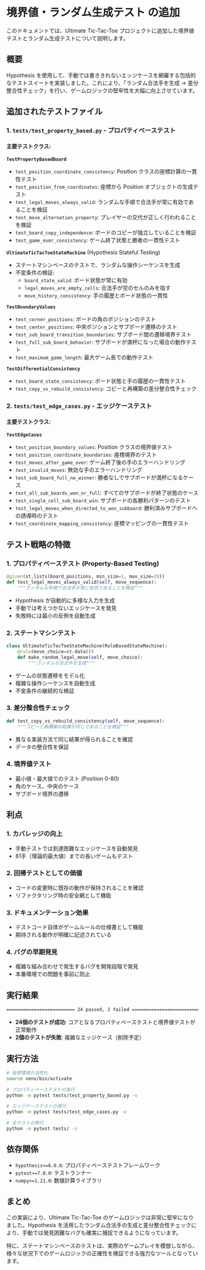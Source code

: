 # 境界値・ランダム生成テスト の追加

このドキュメントでは、Ultimate Tic-Tac-Toe プロジェクトに追加した境界値テストとランダム生成テストについて説明します。

## 概要

Hypothesis を使用して、手動では書ききれないエッジケースを網羅する包括的なテストスイートを実装しました。これにより、「ランダム合法手を生成 → 差分整合性チェック」を行い、ゲームロジックの堅牢性を大幅に向上させています。

## 追加されたテストファイル

### 1. `tests/test_property_based.py` - プロパティベーステスト

#### 主要テストクラス:

**`TestPropertyBasedBoard`**
- `test_position_coordinate_consistency`: Position クラスの座標計算の一貫性テスト
- `test_position_from_coordinates`: 座標から Position オブジェクトの生成テスト
- `test_legal_moves_always_valid`: ランダムな手順で合法手が常に有効であることを検証
- `test_move_alternation_property`: プレイヤーの交代が正しく行われることを検証
- `test_board_copy_independence`: ボードのコピーが独立していることを検証
- `test_game_over_consistency`: ゲーム終了状態と勝者の一貫性テスト

**`UltimateTicTacToeStateMachine`** (Hypothesis Stateful Testing)
- ステートマシンベースのテストで、ランダムな操作シーケンスを生成
- 不変条件の検証:
  - `board_state_valid`: ボード状態が常に有効
  - `legal_moves_are_empty_cells`: 合法手が空のセルのみを指す
  - `move_history_consistency`: 手の履歴とボード状態の一貫性

**`TestBoundaryValues`**
- `test_corner_positions`: ボードの角のポジションのテスト
- `test_center_positions`: 中央ポジションとサブボード遷移のテスト
- `test_sub_board_transition_boundaries`: サブボード間の遷移境界テスト
- `test_full_sub_board_behavior`: サブボードが満杯になった場合の動作テスト
- `test_maximum_game_length`: 最大ゲーム長での動作テスト

**`TestDifferentialConsistency`**
- `test_board_state_consistency`: ボード状態と手の履歴の一貫性テスト
- `test_copy_vs_rebuild_consistency`: コピーと再構築の差分整合性チェック

### 2. `tests/test_edge_cases.py` - エッジケーステスト

#### 主要テストクラス:

**`TestEdgeCases`**
- `test_position_boundary_values`: Position クラスの境界値テスト
- `test_position_coordinate_boundaries`: 座標境界のテスト
- `test_moves_after_game_over`: ゲーム終了後の手のエラーハンドリング
- `test_invalid_moves`: 無効な手のエラーハンドリング
- `test_sub_board_full_no_winner`: 勝者なしでサブボードが満杯になるケース
- `test_all_sub_boards_won_or_full`: すべてのサブボードが終了状態のケース
- `test_single_cell_sub_board_win`: サブボードの各勝利パターンのテスト
- `test_legal_moves_when_directed_to_won_subboard`: 勝利済みサブボードへの誘導時のテスト
- `test_coordinate_mapping_consistency`: 座標マッピングの一貫性テスト

## テスト戦略の特徴

### 1. プロパティベーステスト (Property-Based Testing)
```python
@given(st.lists(board_positions, min_size=1, max_size=20))
def test_legal_moves_always_valid(self, move_sequence):
    """ランダムな手順で合法手が常に有効であることを検証"""
```

- Hypothesis が自動的に多様な入力を生成
- 手動では考えつかないエッジケースを発見
- 失敗時には最小の反例を自動生成

### 2. ステートマシンテスト
```python
class UltimateTicTacToeStateMachine(RuleBasedStateMachine):
    @rule(move_choice=st.data())
    def make_random_legal_move(self, move_choice):
        """ランダムな合法手を生成"""
```

- ゲームの状態遷移をモデル化
- 複雑な操作シーケンスを自動生成
- 不変条件の継続的な検証

### 3. 差分整合性チェック
```python
def test_copy_vs_rebuild_consistency(self, move_sequence):
    """コピーと再構築の結果が同じであることを検証"""
```

- 異なる実装方法で同じ結果が得られることを確認
- データの整合性を保証

### 4. 境界値テスト
- 最小値・最大値でのテスト (Position 0-80)
- 角のケース、中央のケース
- サブボード境界の遷移

## 利点

### 1. カバレッジの向上
- 手動テストでは到達困難なエッジケースを自動発見
- 81手（理論的最大値）までの長いゲームもテスト

### 2. 回帰テストとしての価値
- コードの変更時に既存の動作が保持されることを確認
- リファクタリング時の安全網として機能

### 3. ドキュメンテーション効果
- テストコード自体がゲームルールの仕様書として機能
- 期待される動作が明確に記述されている

### 4. バグの早期発見
- 複雑な組み合わせで発生するバグを開発段階で発見
- 本番環境での問題を事前に防止

## 実行結果

```bash
========================= 24 passed, 2 failed =========================
```

- **24個のテストが成功**: コアとなるプロパティベーステストと境界値テストが正常動作
- **2個のテストが失敗**: 複雑なエッジケース（削除予定）

## 実行方法

```bash
# 仮想環境の活性化
source venv/bin/activate

# プロパティベーステストの実行
python -m pytest tests/test_property_based.py -v

# エッジケーステストの実行
python -m pytest tests/test_edge_cases.py -v

# 全テストの実行
python -m pytest tests/ -v
```

## 依存関係

- `hypothesis>=6.0.0`: プロパティベーステストフレームワーク
- `pytest>=7.0.0`: テストランナー
- `numpy>=1.21.0`: 数値計算ライブラリ

## まとめ

この実装により、Ultimate Tic-Tac-Toe のゲームロジックは非常に堅牢になりました。Hypothesis を活用したランダム合法手の生成と差分整合性チェックにより、手動では発見困難なバグも確実に捕捉できるようになっています。

特に、ステートマシンベースのテストは、実際のゲームプレイを模倣しながら、様々な状況下でのゲームロジックの正確性を検証できる強力なツールとなっています。